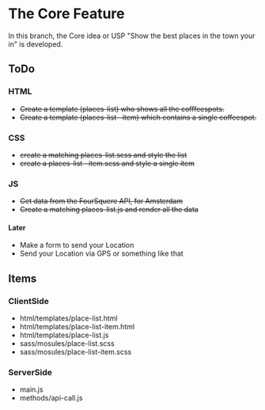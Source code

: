 # The Core Feature
In this branch, the Core idea or USP "Show the best places in the town your in" is developed.

## ToDo
### HTML
* ~~Create a template (places-list) who shows all the cofffeespots.~~
* ~~Create a template (places-list--item) which contains a single coffeespot.~~

### CSS
* ~~create a matching places-list.scss and style the list~~
* ~~create a places-list--item.scss and style a single item~~

### JS
* ~~Get data from the FourSquere API, for Amsterdam~~
* ~~Create a matching places-list.js and render all the data~~

#### Later
* Make a form to send your Location
* Send your Location via GPS or something like that



## Items
### ClientSide
* html/templates/place-list.html
* html/templates/place-list-item.html
* html/templates/place-list.js
* sass/mosules/place-list.scss
* sass/mosules/place-list-item.scss

### ServerSide
* main.js
* methods/api-call.js